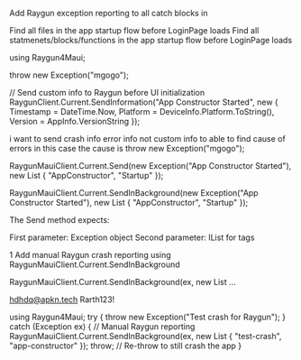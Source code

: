 Add Raygun exception reporting to all catch blocks in

Find all files in the app startup flow before LoginPage loads
Find all statmenets/blocks/functions in the app startup flow before LoginPage loads

using Raygun4Maui;

throw new Exception("mgogo");

// Send custom info to Raygun before UI initialization
RaygunClient.Current.SendInformation("App Constructor Started", new { 
Timestamp = DateTime.Now,
Platform = DeviceInfo.Platform.ToString(),
Version = AppInfo.VersionString
});

i want to send crash info error info not custom info to able to find cause of errors   in this case the cause is throw new Exception("mgogo");

RaygunMauiClient.Current.Send(new Exception("App Constructor Started"), new List<string> { "AppConstructor", "Startup" });

RaygunMauiClient.Current.SendInBackground(new Exception("App Constructor Started"), new List<string> { "AppConstructor", "Startup" });

The Send method expects:

First parameter: Exception object
Second parameter: IList<string> for tags

1
Add manual Raygun crash reporting using RaygunMauiClient.Current.SendInBackground

RaygunMauiClient.Current.SendInBackground(ex, new List<string> ...

hdhdq@apkn.tech  Rarth123!

using Raygun4Maui;
try
{
throw new Exception("Test crash for Raygun");
}
catch (Exception ex)
{
// Manual Raygun reporting
RaygunMauiClient.Current.SendInBackground(ex, new List<string> { "test-crash", "app-constructor" });
throw; // Re-throw to still crash the app
}
